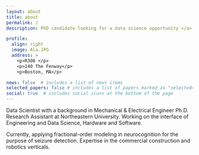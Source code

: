```yaml
---
layout: about
title: about
permalink: /
description: PhD candidate looking for a data science opportunity </a>

profile:
  align: right
  image: Ala.JPG
  address: >
    <p>R306 </p>
    <p>140 The Fenway</p>
    <p>Boston, MA</p>

news: false  # includes a list of news items
selected_papers: false # includes a list of papers marked as "selected={true}"
social: true  # includes social icons at the bottom of the page
---
```

Data Scientist with a background in Mechanical & Electrical Engineer Ph.D. Research Assistant at Northeastern University.
Working on the interface of Engineering and Data Science, Hardware and Software. 

Currently, applying fractional-order modeling in neurocognition for the purpose of seizure detection.
Expertise in the commercial construction and robotics verticals.
